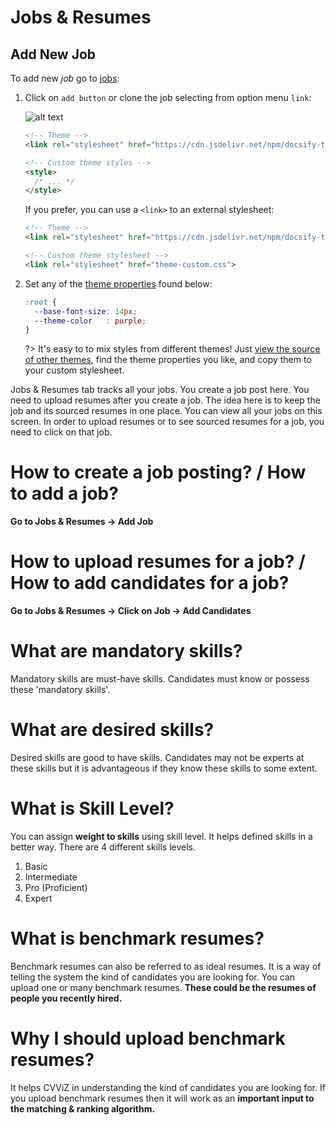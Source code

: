 # Jobs & Resumes

## Add New Job

To add new *job* go to [jobs](link):

1. Click on  `add button` or clone the job selecting from option menu `link`:

    ![alt text](//cvviz.com/wp-content/uploads/2019/04/cvviz-ranking-1-1024x498.png)

   ```html
   <!-- Theme -->
   <link rel="stylesheet" href="https://cdn.jsdelivr.net/npm/docsify-themeable@0/dist/css/theme-simple.css">

   <!-- Custom theme styles -->
   <style>
     /* ... */
   </style>
   ```

   If you prefer, you can use a `<link>` to an external stylesheet:

   ```html
   <!-- Theme -->
   <link rel="stylesheet" href="https://cdn.jsdelivr.net/npm/docsify-themeable@0/dist/css/theme-simple.css">

   <!-- Custom theme stylesheet -->
   <link rel="stylesheet" href="theme-custom.css">
   ```

1. Set any of the [theme properties](#theme) found below:

   ```css
   :root {
     --base-font-size: 14px;
     --theme-color   : purple;
   }
   ```

   ?> It's easy to to mix styles from different themes! Just [view the source of other themes](https://github.com/jhildenbiddle/docsify-themeable/tree/master/src/scss/themes), find the theme properties you like, and copy them to your custom stylesheet.



Jobs & Resumes tab tracks all your jobs. You create a job post here.
You need to upload resumes after you create a job. The idea here is to keep the job and its sourced resumes in one place. You can view all your jobs on this screen. In order to upload resumes or to see sourced resumes for a job, you need to click on that job.

# How to create a job posting? / How to add a job?

**Go to Jobs & Resumes -> Add Job**

# How to upload resumes for a job? / How to add candidates for a job?

**Go to Jobs & Resumes -> Click on Job -> Add Candidates**

# What are mandatory skills?

Mandatory skills are must-have skills. Candidates must know or possess these 'mandatory skills'.

# What are desired skills?

Desired skills are good to have skills. Candidates may not be experts at these skills but it is advantageous if they know these skills to some extent.

# What is Skill Level?

You can assign **weight to skills** using skill level. It helps defined skills in a better way. There are 4 different skills levels.
1. Basic 
2. Intermediate
3. Pro (Proficient)
4. Expert 

# What is benchmark resumes?

Benchmark resumes can also be referred to as ideal resumes. It is a way of telling the system the kind of candidates you are looking for. You can upload one or many benchmark resumes. **These could be the resumes of people you recently hired.** 

# Why I should upload benchmark resumes?

It helps CVViZ in understanding the kind of candidates you are looking for. If you upload benchmark resumes then it will work as an **important input to the matching & ranking algorithm.**

